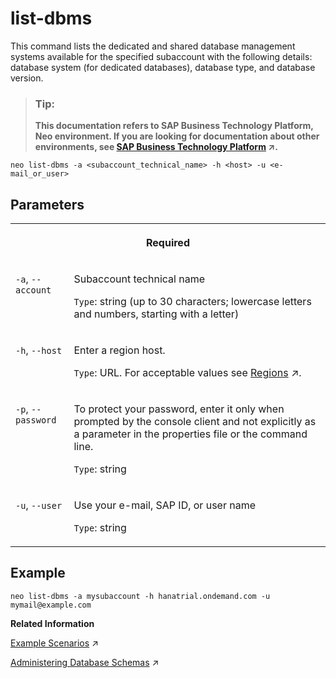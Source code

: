 <!-- loio1ea177113f694bfab1529214d307edda -->

# list-dbms

This command lists the dedicated and shared database management systems available for the specified subaccount with the following details: database system \(for dedicated databases\), database type, and database version.



> ### Tip:  
> **This documentation refers to SAP Business Technology Platform, Neo environment. If you are looking for documentation about other environments, see [SAP Business Technology Platform](https://help.sap.com/viewer/65de2977205c403bbc107264b8eccf4b/Cloud/en-US/6a2c1ab5a31b4ed9a2ce17a5329e1dd8.html "SAP Business Technology Platform (SAP BTP) is an integrated offering comprised of four technology portfolios: database and data management, application development and integration, analytics, and intelligent technologies. The platform offers users the ability to turn data into business value, compose end-to-end business processes, and build and extend SAP applications quickly.") :arrow_upper_right:.**



```
neo list-dbms -a <subaccount_technical_name> -h <host> -u <e-mail_or_user>
```



## Parameters


<table>
<tr>
<th valign="top" colspan="2">

Required



</th>
</tr>
<tr>
<td valign="top">

`-a`, `--account`



</td>
<td valign="top">

Subaccount technical name

`Type`: string \(up to 30 characters; lowercase letters and numbers, starting with a letter\)



</td>
</tr>
<tr>
<td valign="top">

`-h`, `--host`



</td>
<td valign="top">

Enter a region host.

`Type`: URL. For acceptable values see [Regions](https://help.sap.com/viewer/65de2977205c403bbc107264b8eccf4b/Cloud/en-US/350356d1dc314d3199dca15bd2ab9b0e.html "You can deploy applications in different regions. Each region represents a geographical location (for example, Europe, US East) where applications, data, or services are hosted.") :arrow_upper_right:.



</td>
</tr>
<tr>
<td valign="top">

`-p`, `--password`



</td>
<td valign="top">

To protect your password, enter it only when prompted by the console client and not explicitly as a parameter in the properties file or the command line.

`Type`: string



</td>
</tr>
<tr>
<td valign="top">

`-u`, `--user`



</td>
<td valign="top">

Use your e-mail, SAP ID, or user name

`Type`: string



</td>
</tr>
</table>



## Example

```
neo list-dbms -a mysubaccount -h hanatrial.ondemand.com -u mymail@example.com
```

**Related Information**  


[Example Scenarios](https://help.sap.com/viewer/d4790b2de2f4429db6f3dff54e4d7b3a/Cloud/en-US/7e5b0443011d4b46bac953d729eadd2c.html "Perform the most typical use case scenarios in the Neo environment either in the cockpit or by using the console client.") :arrow_upper_right:

[Administering Database Schemas](https://help.sap.com/viewer/d4790b2de2f4429db6f3dff54e4d7b3a/Cloud/en-US/2040a8a60de84c09994f64f74896b18f.html "An overview of the different tasks you can perform to administer database schemas in the Neo environment.") :arrow_upper_right:

